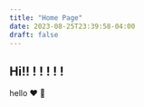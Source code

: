 ```yaml
---
title: "Home Page"
date: 2023-08-25T23:39:58-04:00
draft: false
---
```


## Hi!! ! ! ! ! !

hello :heart: :wave: